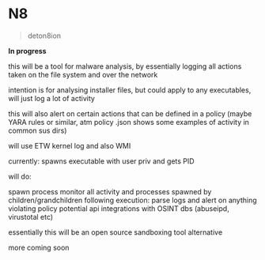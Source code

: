 # N8
> deton8ion

**In progress**

this will be a tool for malware analysis, by essentially logging all actions taken on the file system and over the network

intention is for analysing installer files, but could apply to any executables, will just log a lot of activity

this will also alert on certain actions that can be defined in a policy (maybe YARA rules or similar, atm policy .json shows some examples of activity in common sus dirs)

will use ETW kernel log and also WMI

currently: spawns executable with user priv and gets PID

will do:

 spawn process
 monitor all activity and processes spawned by children/grandchildren
 following execution:
    parse logs and alert on anything violating policy
    potential api integrations with OSINT dbs (abuseipd, virustotal etc)

essentially this will be an open source sandboxing tool alternative

more coming soon